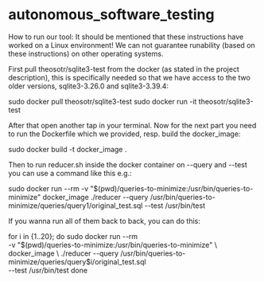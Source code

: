 # autonomous_software_testing

How to run our tool:
It should be mentioned that these instructions have worked on a Linux environment! We can not guarantee runability (based on these instructions) on other operating systems.

First pull theosotr/sqlite3-test from the docker (as stated in the project description), this is specifically needed so that we have access to the two older versions, sqlite3-3.26.0 and sqlite3-3.39.4:

sudo docker pull theosotr/sqlite3-test
sudo docker run -it theosotr/sqlite3-test

After that open another tap in your terminal.
Now for the next part you need to run the Dockerfile which we provided, resp. build the docker_image:

sudo docker build -t docker_image .

Then to run reducer.sh inside the docker container on --query and --test you can use a command like this e.g.:

sudo docker run --rm   -v "$(pwd)/queries-to-minimize:/usr/bin/queries-to-minimize"   docker_image   ./reducer --query /usr/bin/queries-to-minimize/queries/query1/original_test.sql --test /usr/bin/test

If you wanna run all of them back to back, you can do this:

for i in {1..20}; do
  sudo docker run --rm \
    -v "$(pwd)/queries-to-minimize:/usr/bin/queries-to-minimize" \
    docker_image \
    ./reducer --query /usr/bin/queries-to-minimize/queries/query$i/original_test.sql \
              --test /usr/bin/test
done

